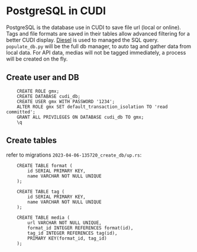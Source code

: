 # PostgreSQL in CUDI

PostgreSQL is the database use in CUDI to save file url (local or online).
Tags and file formats are saved in their tables allow advanced filtering for a better CUDI display.
[Diesel](https://diesel.rs/guides/relations.html) is used to managed the SQL query.
`populate_db.py` will be the full db manager, to auto tag and gather data from local data.
For API data, medias will not be tagged immediately, a process will be created on the fly.

## Create user and DB

    	CREATE ROLE gmx;
    	CREATE DATABASE cudi_db;
    	CREATE USER gmx WITH PASSWORD '1234';
    	ALTER ROLE gmx SET default_transaction_isolation TO 'read committed';
    	GRANT ALL PRIVILEGES ON DATABASE cudi_db TO gmx;
    	\q

## Create tables

refer to migrations `2023-04-06-135720_create_db/up.rs`:

    	CREATE TABLE format (
    		id SERIAL PRIMARY KEY,
    		name VARCHAR NOT NULL UNIQUE
    	);

    	CREATE TABLE tag (
    		id SERIAL PRIMARY KEY,
    		name VARCHAR NOT NULL UNIQUE
    	);

    	CREATE TABLE media (
    		url VARCHAR NOT NULL UNIQUE,
    		format_id INTEGER REFERENCES format(id),
    		tag_id INTEGER REFERENCES tag(id),
    		PRIMARY KEY(format_id, tag_id)
    	);
